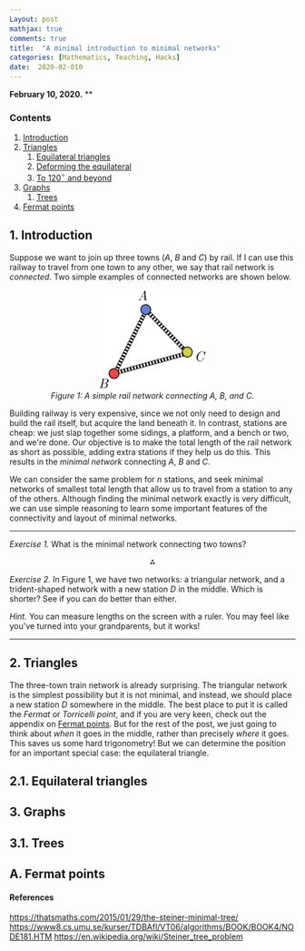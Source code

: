 ```yaml
---
Layout: post
mathjax: true
comments: true
title:  "A minimal introduction to minimal networks"
categories: [Mathematics, Teaching, Hacks]
date:  2020-02-010
---
```


**February 10, 2020.** **

### Contents

1. <a href="#sec-1">Introduction</a>
2. <a href="#sec-2">Triangles</a>
   1. <a href="#sec-2-1">Equilateral triangles</a>
   2. <a href="#sec-2-2">Deforming the equilateral</a>
   3. <a href="#sec-2-2">To $120^\circ$ and beyond</a>
3. <a href="#sec-3">Graphs</a>
   1. <a href="#sec-3-1">Trees</a>
4. <a href="#sec-A">Fermat points</a>

## 1. Introduction <a id="sec-1" name="sec-1"></a>

Suppose we want to join up three towns ($A$, $B$ and $C$) by rail.
If I can use this railway to travel from one town to any
other, we say that rail network is *connected*.
Two simple examples of connected networks are shown below.

<figure>
    <div style="text-align:center"><img src
    ="/images/posts/steiner1.png" width="45%"/>
		    <figcaption><i>Figure 1: A simple rail network connecting A, B,
    and C.</i></figcaption>
	</div>
	</figure>
	
Building railway is very expensive, since we not only need to design and
build the rail itself, but acquire the land beneath it.
In contrast, stations are cheap: we just slap together some sidings, a
platform, and a bench or two, and we're done.
Our objective is to make the total length of the rail network as
short as possible, adding extra stations if they help us do this.
This results in the *minimal network* connecting $A$, $B$ and $C$.

We can consider the same problem for $n$ stations, and seek minimal
networks of smallest total length that allow us to travel from a
station to any of the others.
Although finding the minimal network exactly is very difficult, we can
use simple reasoning to learn some important features of the
connectivity and layout of minimal networks.

---

*Exercise 1.* What is the minimal network connecting two towns?

<p align="center">
  ⁂
</p>

*Exercise 2.* In Figure 1, we have two networks: a triangular network,
and a trident-shaped network with a new station $D$ in the middle.
Which is shorter?
See if you can do better than either.

*Hint.* You can measure lengths on the screen with a ruler. You may
 feel like you've turned into your grandparents, but it works!

---

## 2. Triangles <a id="sec-2" name="sec-2"></a>

The three-town train network is already surprising.
The triangular network is the simplest possibility but it is not minimal, and
instead, we should place a new station $D$ somewhere in the middle.
The best place to put it is called the *Fermat* or *Torricelli point*,
and if you are very keen, check out the appendix on <a
href="#sec-A">Fermat points</a>.
But for the rest of the post, we just going to think about *when* it
goes in the middle, rather than precisely *where* it goes.
This saves us some hard trigonometry!
But we can determine the position for an important special case: the
equilateral triangle.

## 2.1. Equilateral triangles <a id="sec-2-1" name="sec-2-1"></a>

## 3. Graphs <a id="sec-3" name="sec-3"></a>

## 3.1. Trees <a id="sec-3-1" name="sec-3-1"></a>

## A. Fermat points <a id="sec-A" name="sec-A"></a>

#### References

https://thatsmaths.com/2015/01/29/the-steiner-minimal-tree/
https://www8.cs.umu.se/kurser/TDBAfl/VT06/algorithms/BOOK/BOOK4/NODE181.HTM
https://en.wikipedia.org/wiki/Steiner_tree_problem
